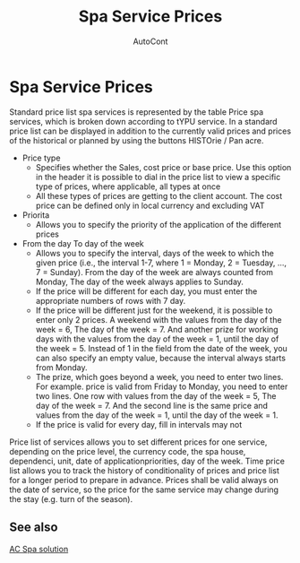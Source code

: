 ﻿---
    title: "Spa Service Prices"
    author: AutoCont
    ms.date: 04/30/2018
    ms.topic: article
    ms.prod: dynamics-nav-2017
    ms.contentlocale: en
    ms.lasthandoff: 04/30/2018
---

# Spa Service Prices

Standard price list spa services is represented by the table Price spa services, which is broken down according to tYPU service. In a standard price list can be displayed in addition to the currently valid prices and prices of the historical or planned by using the buttons HISTOrie / Pan acre.
-	Price type
	- 	Specifies whether the Sales, cost price or base price. Use this option in the header it is possible to dial in the price list to view a specific type of prices, where applicable, all types at once
	- 	All these types of prices are getting to the client account. The cost price can be defined only in local currency and excluding VAT
-	Priorita
	- 	Allows you to specify the priority of the application of the different prices
-	From the day To day of the week
	- 	Allows you to specify the interval, days of the week to which the given price (i.e., the interval 1-7, where 1 = Monday, 2 = Tuesday, ..., 7 = Sunday). From the day of the week are always counted from Monday, The day of the week always applies to Sunday.
	- 	If the price will be different for each day, you must enter the appropriate numbers of rows with 7 day.
	- 	If the price will be different just for the weekend, it is possible to enter only 2 prices. A weekend with the values from the day of the week = 6, The day of the week = 7. And another prize for working days with the values from the day of the week = 1, until the day of the week = 5. Instead of 1 in the field from the date of the week, you can also specify an empty value, because the interval always starts from Monday.
	- 	The prize, which goes beyond a week, you need to enter two lines. For example. price is valid from Friday to Monday, you need to enter two lines. One row with values from the day of the week = 5, The day of the week = 7. And the second line is the same price and values from the day of the week = 1, until the day of the week = 1.
	- 	If the price is valid for every day, fill in intervals may not

Price list of services allows you to set different prices for one service, depending on the price level, the currency code, the spa house, dependenci, unit, date of applicationpriorities, day of the week. Time price list allows you to track the history of conditionality of prices and price list for a longer period to prepare in advance. Prices shall be valid always on the date of service, so the price for the same service may change during the stay (e.g. turn of the season). 



## <a name="see-also"></a>See also
[AC Spa solution](ac-spa-solution.md)